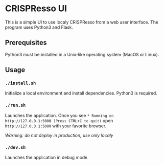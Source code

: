 # CRISPResso UI

This is a simple UI to use localy CRISPResso from a web user interface.
The program uses Python3 and Flask.

## Prerequisites

Python3 must be installed in a Unix-like operating system (MacOS or Linux).

## Usage

### `./install.sh`

Initialize a local environment and install dependencies.
Python3 is required.

### `./run.sh`

Launches the application.
Once you see `* Running on http://127.0.0.1:5000 (Press CTRL+C to quit)` open `http://127.0.0.1:5000` with your favorite browser.

*Warning: do not deploy in production, use only localy*

### `./dev.sh`

Launches the application in debug mode.